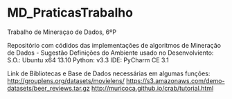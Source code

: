 MD_PraticasTrabalho
===================

Trabalho de Mineraçao de Dados, 6ºP

Repositório com códidos das implementações de algoritmos de Mineração de Dados - Sugestão
Definições do Ambiente usado no Desenvolviento:
  S.O.: Ubuntu x64 13.10
  Python: v3.3
  IDE: PyCharm CE 3.1

Link de Bibliotecas e Base de Dados necessárias em algumas funções:
 http://grouplens.org/datasets/movielens/
 https://s3.amazonaws.com/demo-datasets/beer_reviews.tar.gz
 http://muricoca.github.io/crab/tutorial.html
